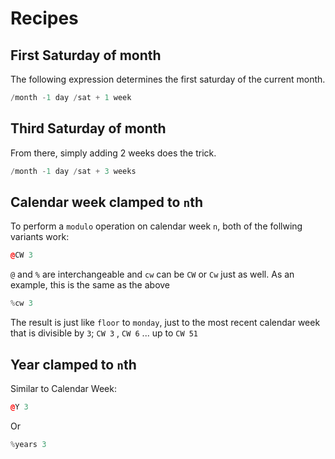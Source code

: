 # Recipes

## First Saturday of month

The following expression determines the first saturday of the current month.

```cpp
/month -1 day /sat + 1 week
```

## Third Saturday of month

From there, simply adding 2 weeks does the trick.

```cpp
/month -1 day /sat + 3 weeks
```


## Calendar week clamped to `n`th

To perform a `modulo` operation on calendar week `n`, both of the follwing variants work:


```cpp
@CW 3
```
`@` and `%` are interchangeable and `cw` can be `CW` or `Cw` just as well. As an example, this is the same as the above

```cpp
%cw 3
```

The result is just like `floor` to `monday`, just to the most recent calendar week that is divisible by `3`; `CW 3` , `CW 6` ... up to `CW 51`

## Year clamped to `n`th

Similar to Calendar Week:

```cpp
@Y 3
```
Or

```cpp
%years 3
```
